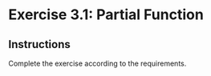 # Exercise 3.1: Partial Function

## Instructions

Complete the exercise according to the requirements.
